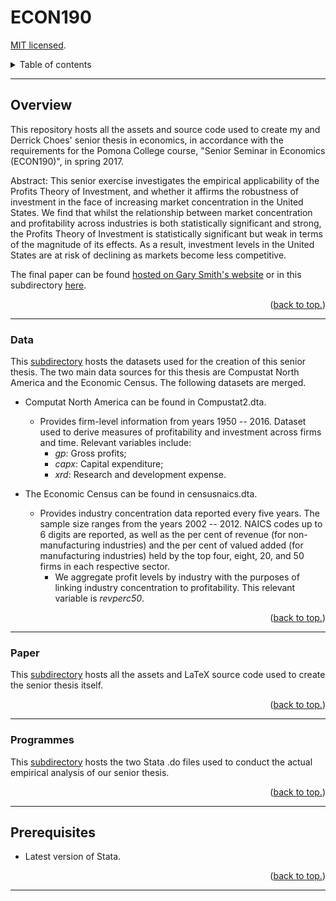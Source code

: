 # ECON190

[MIT licensed](https://github.com/PaulTran47/ECON190/blob/main/LICENCE.md).

<details>
  <summary>Table of contents</summary>
  <ul>
    <li>
      <a href="#overview">Overview</a>
      <ul>
        <li><a href="#data">Data</a></li>
        <li><a href="#paper">Paper</a></li>
        <li><a href="#programmes">Programmes</a></li>
      </ul>
    </li>
    <li><a href="#prerequisites">Prerequisites</a></li>
  </ul>
</details>

---

## Overview

This repository hosts all the assets and source code used to create my and Derrick Choes' senior thesis in economics, in accordance with the requirements for the Pomona College course, "Senior Seminar in Economics (ECON190)", in spring 2017.

Abstract: This senior exercise investigates the empirical applicability of the Profits Theory of Investment, and whether it affirms the robustness of investment in the face of increasing market concentration in the United States. We find that whilst the relationship between market concentration and profitability across industries is both statistically significant and strong, the Profits Theory of Investment is statistically significant but weak in terms of the magnitude of its effects. As a result, investment levels in the United States are at risk of declining as markets become less competitive.

The final paper can be found [hosted on Gary Smith's website](http://economics-files.pomona.edu/garysmith/Econ190/econ190.html) or in this subdirectory [here](https://github.com/PaulTran47/ECON190/blob/main/paper/tran_paul_le_choe_derrick_economics_senior_thesis_22may17.pdf).

<p align="right">
  (<a href="#econ190">back to top.</a>)
</p>

---

### Data

This [subdirectory](https://github.com/PaulTran47/ECON190/tree/main/data) hosts the datasets used for the creation of this senior thesis. The two main data sources for this thesis are Compustat North America and the Economic Census. The following datasets are merged.

* Computat North America can be found in Compustat2.dta.
  * Provides firm-level information from years 1950 -- 2016. Dataset used to derive measures of profitability and investment across firms and time. Relevant variables include:
    * _gp_: Gross profits;
    * _capx_: Capital expenditure;
    * _xrd_: Research and development expense.

* The Economic Census can be found in censusnaics.dta.
  * Provides industry concentration data reported every five years. The sample size ranges from the years 2002 -- 2012. NAICS codes up to 6 digits are reported, as well as the per cent of revenue (for non-manufacturing industries) and the per cent of valued added (for manufacturing industries) held by the top four, eight, 20, and 50 firms in each respective sector.
    * We aggregate profit levels by industry with the purposes of linking industry concentration to profitability. This relevant variable is _revperc50_.

<p align="right">
  (<a href="#econ190">back to top.</a>)
</p>

---

### Paper

This [subdirectory](https://github.com/PaulTran47/ECON190/tree/main/paper) hosts all the assets and LaTeX source code used to create the senior thesis itself.

<p align="right">
  (<a href="#econ190">back to top.</a>)
</p>

---

### Programmes

This [subdirectory](https://github.com/PaulTran47/ECON190/tree/main/programmes) hosts the two Stata .do files used to conduct the actual empirical analysis of our senior thesis.

<p align="right">
  (<a href="#econ190">back to top.</a>)
</p>

---

## Prerequisites

* Latest version of Stata.

<p align="right">
  (<a href="#econ190">back to top.</a>)
</p>

---
